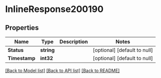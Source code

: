 # InlineResponse200190

## Properties
Name | Type | Description | Notes
------------ | ------------- | ------------- | -------------
**Status** | **string** |  | [optional] [default to null]
**Timestamp** | **int32** |  | [optional] [default to null]

[[Back to Model list]](../README.md#documentation-for-models) [[Back to API list]](../README.md#documentation-for-api-endpoints) [[Back to README]](../README.md)

